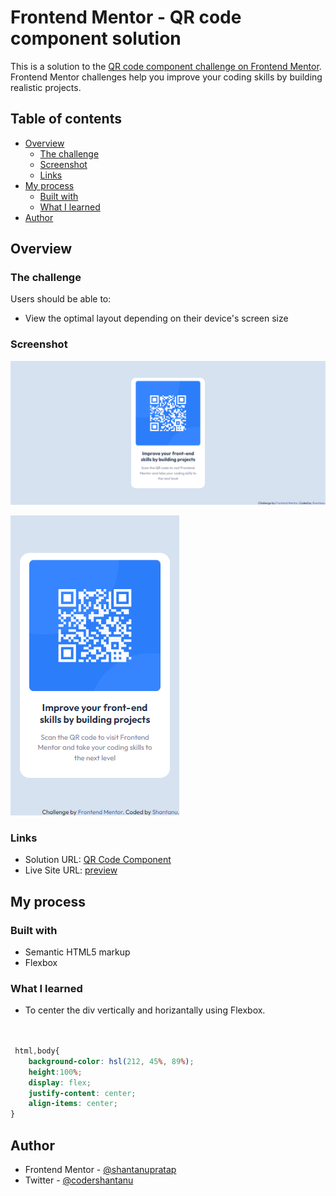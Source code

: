 # Frontend Mentor - QR code component solution

This is a solution to the [QR code component challenge on Frontend Mentor](https://www.frontendmentor.io/challenges/qr-code-component-iux_sIO_H). Frontend Mentor challenges help you improve your coding skills by building realistic projects. 

## Table of contents

- [Overview](#overview)
  - [The challenge](#the-challenge)
  - [Screenshot](#screenshot)
  - [Links](#links)
- [My process](#my-process)
  - [Built with](#built-with)
  - [What I learned](#what-i-learned)
- [Author](#author)


## Overview

### The challenge
Users should be able to:

- View the optimal layout depending on their device's screen size

### Screenshot

![](screenshots/screenshot-qr-code-image-desktop.png)

![](screenshots/screenshot-qr-code-image-mobile.png)

### Links

- Solution URL: [QR Code Component](https://github.com/shantanufsd/frontend-mentor-challenges/qr-code-component)
- Live Site URL: [preview](https://shantanufsd.github.io/frontend-mentor-challenges/qr-code-component)

## My process

### Built with

- Semantic HTML5 markup
- Flexbox

### What I learned

 * To center the div vertically and horizantally using Flexbox.

```css


 html,body{
    background-color: hsl(212, 45%, 89%);
    height:100%;
    display: flex;
    justify-content: center;
    align-items: center;
}


```

## Author

- Frontend Mentor - [@shantanupratap](https://www.frontendmentor.io/profile/shantanupratap)
- Twitter - [@codershantanu](https://www.twitter.com/shantanufsd)


